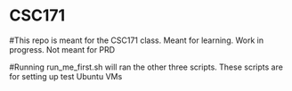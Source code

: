 # CSC171

#This repo is meant for the CSC171 class. Meant for learning. Work in progress. Not meant for PRD

#Running run_me_first.sh will ran the other three scripts. These scripts are for setting up test Ubuntu VMs

